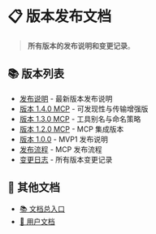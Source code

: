# 📋 版本发布文档

> **所有版本的发布说明和变更记录**。

## 📚 版本列表

- [发布说明](RELEASE_NOTES.md) - 最新版本发布说明
- [版本 1.4.0 MCP](VERSION_MCP_1.4.0.md) - 可发现性与传输增强版
- [版本 1.3.0 MCP](VERSION_MCP_1.3.0.md) - 工具别名与命名策略
- [版本 1.2.0 MCP](VERSION_MCP_1.2.0.md) - MCP 集成版本
- [版本 1.0.0](VERSION_1.0.0.md) - MVP1 发布说明
- [发布流程](RELEASE_FLOW_MCP.md) - MCP 发布流程
- [变更日志](../../CHANGELOG.md) - 所有版本变更记录

## 🔗 其他文档

- [📚 文档总入口](../README.md)
- [👤 用户文档](../user/README.md)
